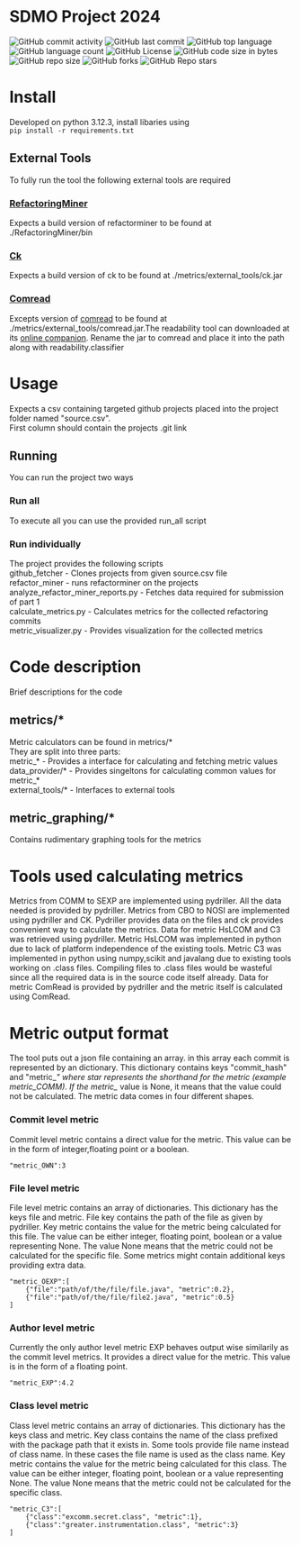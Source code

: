 # SDMO Project 2024

![GitHub commit activity](https://img.shields.io/github/commit-activity/t/nopgtb/SDMO)
![GitHub last commit](https://img.shields.io/github/last-commit/nopgtb/SDMO)
![GitHub top language](https://img.shields.io/github/languages/top/nopgtb/SDMO)
![GitHub language count](https://img.shields.io/github/languages/count/nopgtb/SDMO)
![GitHub License](https://img.shields.io/github/license/nopgtb/SDMO)
![GitHub code size in bytes](https://img.shields.io/github/languages/code-size/nopgtb/SDMO)
![GitHub repo size](https://img.shields.io/github/repo-size/nopgtb/SDMO)
![GitHub forks](https://img.shields.io/github/forks/nopgtb/SDMO)
![GitHub Repo stars](https://img.shields.io/github/stars/nopgtb/SDMO)

# Install
Developed on python 3.12.3, install libaries using      
```pip install -r requirements.txt```
## External Tools
To fully run the tool the following external tools are required  
### [RefactoringMiner](https://github.com/tsantalis/RefactoringMiner)
Expects a build version of refactorminer to be found at ./RefactoringMiner/bin   
### [Ck](https://github.com/mauricioaniche/ck)
Expects a build version of ck to be found at ./metrics/external_tools/ck.jar     
### [Comread](https://dibt.unimol.it/report/readability/)
Excepts version of [comread](https://doi.org/10.1002/smr.1958) to be found at ./metrics/external_tools/comread.jar.The readability tool can downloaded at its [online companion](https://dibt.unimol.it/report/readability/). Rename the jar to comread and place it into the path along with readability.classifier
# Usage
Expects a csv containing targeted github projects placed into the project folder named "source.csv".  
First column should contain the projects .git link   
## Running
You can run the project two ways
### Run all
To execute all you can use the provided run_all script   
### Run individually
The project provides the following scripts   
github_fetcher - Clones projects from given source.csv file  
refactor_miner - runs refactorminer on the projects   
analyze_refactor_miner_reports.py - Fetches data required for submission of part 1  
calculate_metrics.py - Calculates metrics for the collected refactoring commits  
metric_visualizer.py - Provides visualization for the collected metrics  

# Code description
Brief descriptions for the code   
## metrics/*
Metric calculators can be found in metrics/*    
They are split into three parts:   
metric_* - Provides a interface for calculating and fetching metric values    
data_provider/* - Provides singeltons for calculating common values for metric_*     
external_tools/* - Interfaces to external tools   
## metric_graphing/*
Contains rudimentary graphing tools for the metrics
# Tools used calculating metrics
Metrics from COMM to SEXP are implemented using pydriller. All the data needed is provided by pydriller. Metrics from CBO to NOSI are implemented using pydriller and CK. Pydriller provides data on the files and ck provides convenient way to calculate the metrics. Data for metric HsLCOM and C3 was retrieved using pydriller. Metric HsLCOM was implemented in python due to lack of platform independence of the existing tools. Metric C3 was implemented in python using numpy,scikit and javalang due to existing tools working on .class files. Compiling files to .class files would be wasteful since all the required data is in the source code itself already.
Data for metric ComRead is provided by pydriller and the metric itself is calculated using ComRead.
# Metric output format
The tool puts out a json file containing an array. in this array each commit is represented by an dictionary. This dictionary contains keys "commit_hash" and "metric_*" where star represents the shorthand for the metric (example metric_COMM). If the metric_* value is None, it means that the value could not be calculated. The metric data comes in four different shapes.   
### Commit level metric
Commit level metric contains a direct value for the metric. This value can be in the form of integer,floating point or a boolean.
```
"metric_OWN":3
```
### File level metric
File level metric contains an array of dictionaries. This dictionary has the keys file and metric. File key contains the path of the file as given by pydriller. Key metric contains the value for the metric being calculated for this file. The value can be either integer, floating point, boolean or a value representing None. The value None means that the metric could not be calculated for the specific file. Some metrics might contain additional keys providing extra data.
```
"metric_OEXP":[
    {"file":"path/of/the/file/file.java", "metric":0.2}, 
    {"file":"path/of/the/file/file2.java", "metric":0.5}
]
```
### Author level metric
Currently the only author level metric EXP behaves output wise similarily as the commit level metrics. It provides a direct value for the metric. This value is in the form of a floating point.
```
"metric_EXP":4.2
```
### Class level metric
Class level metric contains an array of dictionaries. This dictionary has the keys class and metric. Key class contains the name of the class prefixed with the package path that it exists in. Some tools provide file name instead of class name. In these cases the file name is used as the class name. Key metric contains the value for the metric being calculated for this class. The value can be either integer, floating point, boolean or a value representing None. The value None means that the metric could not be calculated for the specific class.
```
"metric_C3":[
    {"class":"excomm.secret.class", "metric":1}, 
    {"class":"greater.instrumentation.class", "metric":3}
]
```
